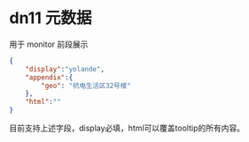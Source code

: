 # dn11 元数据

用于 monitor 前段展示

```json
{
    "display":"yolande",
    "appendix":{
        "geo": "杭电生活区32号楼"
    },
    "html":""
}
```

目前支持上述字段，display必填，html可以覆盖tooltip的所有内容。
